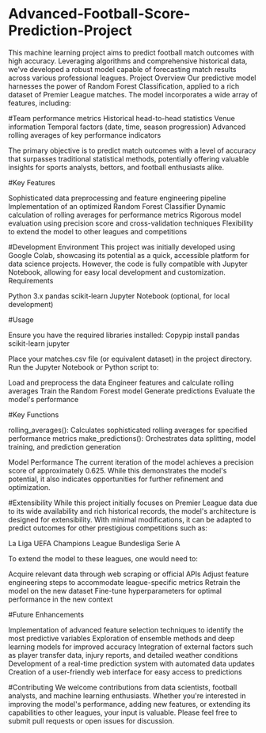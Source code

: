# Advanced-Football-Score-Prediction-Project
This machine learning project aims to predict football match outcomes with high accuracy. Leveraging  algorithms and comprehensive historical data, we've developed a robust model capable of forecasting match results across various professional leagues.
Project Overview
Our predictive model harnesses the power of Random Forest Classification, applied to a rich dataset of Premier League matches. The model incorporates a wide array of features, including:

#Team performance metrics
Historical head-to-head statistics
Venue information
Temporal factors (date, time, season progression)
Advanced rolling averages of key performance indicators

The primary objective is to predict match outcomes with a level of accuracy that surpasses traditional statistical methods, potentially offering valuable insights for sports analysts, bettors, and football enthusiasts alike.

#Key Features

Sophisticated data preprocessing and feature engineering pipeline
Implementation of an optimized Random Forest Classifier
Dynamic calculation of rolling averages for performance metrics
Rigorous model evaluation using precision score and cross-validation techniques
Flexibility to extend the model to other leagues and competitions

#Development Environment
This project was initially developed using Google Colab, showcasing its potential as a quick, accessible platform for data science projects. However, the code is fully compatible with Jupyter Notebook, allowing for easy local development and customization.
Requirements

Python 3.x
pandas
scikit-learn
Jupyter Notebook (optional, for local development)

#Usage

Ensure you have the required libraries installed:
Copypip install pandas scikit-learn jupyter

Place your matches.csv file (or equivalent dataset) in the project directory.
Run the Jupyter Notebook or Python script to:

Load and preprocess the data
Engineer features and calculate rolling averages
Train the Random Forest model
Generate predictions
Evaluate the model's performance



#Key Functions

rolling_averages(): Calculates sophisticated rolling averages for specified performance metrics
make_predictions(): Orchestrates data splitting, model training, and prediction generation

Model Performance
The current iteration of the model achieves a precision score of approximately 0.625. While this demonstrates the model's potential, it also indicates opportunities for further refinement and optimization.

#Extensibility
While this project initially focuses on Premier League data due to its wide availability and rich historical records, the model's architecture is designed for extensibility. With minimal modifications, it can be adapted to predict outcomes for other prestigious competitions such as:

La Liga
UEFA Champions League
Bundesliga
Serie A

To extend the model to these leagues, one would need to:

Acquire relevant data through web scraping or official APIs
Adjust feature engineering steps to accommodate league-specific metrics
Retrain the model on the new dataset
Fine-tune hyperparameters for optimal performance in the new context

#Future Enhancements

Implementation of advanced feature selection techniques to identify the most predictive variables
Exploration of ensemble methods and deep learning models for improved accuracy
Integration of external factors such as player transfer data, injury reports, and detailed weather conditions
Development of a real-time prediction system with automated data updates
Creation of a user-friendly web interface for easy access to predictions

#Contributing
We welcome contributions from data scientists, football analysts, and machine learning enthusiasts. Whether you're interested in improving the model's performance, adding new features, or extending its capabilities to other leagues, your input is valuable. Please feel free to submit pull requests or open issues for discussion.
